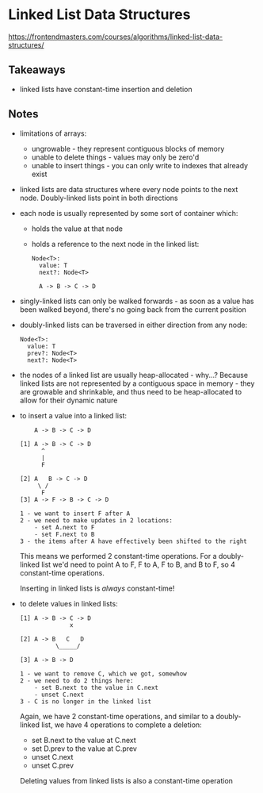 # Linked List Data Structures

https://frontendmasters.com/courses/algorithms/linked-list-data-structures/

## Takeaways

- linked lists have constant-time insertion and deletion

## Notes

- limitations of arrays:
  - ungrowable - they represent contiguous blocks of memory
  - unable to delete things - values may only be zero'd
  - unable to insert things - you can only write to indexes that already exist
- linked lists are data structures where every node points to the next node.
  Doubly-linked lists point in both directions
- each node is usually represented by some sort of container which:

  - holds the value at that node
  - holds a reference to the next node in the linked list:

    ```
    Node<T>:
      value: T
      next?: Node<T>

      A -> B -> C -> D
    ```

- singly-linked lists can only be walked forwards - as soon as a value has been
  walked beyond, there's no going back from the current position
- doubly-linked lists can be traversed in either direction from any node:

  ```
  Node<T>:
    value: T
    prev?: Node<T>
    next?: Node<T>
  ```

- the nodes of a linked list are usually heap-allocated - why...? Because linked
  lists are not represented by a contiguous space in memory - they are
  growable and shrinkable, and thus need to be heap-allocated to allow for their
  dynamic nature
- to insert a value into a linked list:

  ```
      A -> B -> C -> D

  [1] A -> B -> C -> D
        ^
        |
        F

  [2] A   B -> C -> D
       \ /
        F
  [3] A -> F -> B -> C -> D

  1 - we want to insert F after A
  2 - we need to make updates in 2 locations:
      - set A.next to F
      - set F.next to B
  3 - the items after A have effectively been shifted to the right
  ```

  This means we performed 2 constant-time operations. For a doubly-linked list
  we'd need to point A to F, F to A, F to B, and B to F, so 4 constant-time
  operations.

  Inserting in linked lists is _always_ constant-time!

- to delete values in linked lists:

  ```
  [1] A -> B -> C -> D
                x

  [2] A -> B   C   D
            \_____/

  [3] A -> B -> D

  1 - we want to remove C, which we got, somewhow
  2 - we need to do 2 things here:
      - set B.next to the value in C.next
      - unset C.next
  3 - C is no longer in the linked list
  ```

  Again, we have 2 constant-time operations, and similar to a doubly-linked
  list, we have 4 operations to complete a deletion:

  - set B.next to the value at C.next
  - set D.prev to the value at C.prev
  - unset C.next
  - unset C.prev

  Deleting values from linked lists is also a constant-time operation
